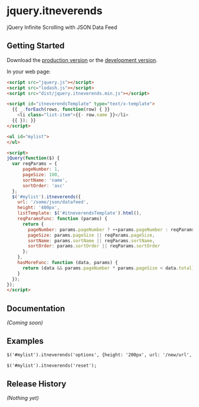 # jquery.itneverends

jQuery Infinite Scrolling with JSON Data Feed

## Getting Started

Download the [production version][min] or the [development version][max].

[min]: https://raw.github.com/osahner/jquery-itneverends/master/dist/jquery.itneverends.min.js
[max]: https://raw.github.com/osahner/jquery-itneverends/master/dist/jquery.itneverends.js

In your web page:

```html
<script src="jquery.js"></script>
<script src="lodash.js"></script>
<script src="dist/jquery.itneverends.min.js"></script>

<script id="itneverendsTemplate" type="text/x-template">
  {{ _.forEach(rows, function(row) { }}
    <li class="list-item">{{- row.name }}</li>
  {{ }); }}
</script>

<ul id="mylist">
</ul>

<script>
jQuery(function($) {
  var reqParams = {
      pageNumber: 1,
      pageSize: 100,
      sortName: 'name',
      sortOrder: 'asc'
  };
  $('#mylist').itneverends({
    url: '/some/json/datafeed',
    height: '400px',
    listTemplate: $('#itneverendsTemplate').html(),
    reqParamsFunc: function (params) {
      return {
        pageNumber: params.pageNumber ? ++params.pageNumber : reqParams.pageNumber,
        pageSize: params.pageSize || reqParams.pageSize,
        sortName: params.sortName || reqParams.sortName,
        sortOrder: params.sortOrder || reqParams.sortOrder
      };
    },
    hasMoreFunc: function (data, params) {
      return (data && params.pageNumber * params.pageSize < data.total);
    }
  });
});
</script>

```

## Documentation
_(Coming soon)_

## Examples
```html
$('#mylist').itneverends('options', {height: '200px', url: '/new/url', listTemplate: $('#newTemplate').html()});

$('#mylist').itneverends('reset');

```


## Release History
_(Nothing yet)_
